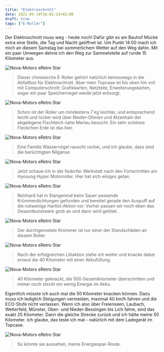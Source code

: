 ```yaml
---
title: "Elektroschrott"
date: 2022-05-14T16:01:13+02:00
draft: true
tags: ["E-Roller"]
---
```

Der Elektroschrott muss weg - heute noch! Dafür gibt es am Bauhof Mücke extra eine Stelle, die Tag und Nacht geöffnet ist. Um Punkt 14:00 mach ich mich an diesem Samstag bei sommerlichem Wetter auf den Weg dahin. Mit ein paar Umwegen dehne ich den Weg zur Sammelstelle auf runde 15 Kilometer aus.

![Nova-Motors eRetro Star](../05-14-p01.jpg)
> Dieser chinesische E-Roller gehört natürlich keineswegs in die Abfallbox für Elektroschrott. Aber mein Topcase ist bis oben hin voll mit Computerschrott: Grafikkarten, Netzteile, Erweiterungskarten, sogar ein paar Speicherriegel werde jetzt entsorgt.

![Nova-Motors eRetro Star](../05-14-p02.jpg)
> Schon ist der Roller um mindestens 7 kg leichter, und entsprechend leicht und locker wird über Nieder-Ohmen und Atzenhain der abgelegene Fischteich nahe Merlau besucht. Ein sehr schönes Fleckchen Erde ist das hier.

![Nova-Motors eRetro Star](../05-14-p03.jpg)
> Eine Familie Wasservögel rauscht vorbei, und ich glaube, dass sind die berüchtigten Nilgänse.

![Nova-Motors eRetro Star](../05-14-p04.jpg)
> Jetzt schaue ich in der Ilsdorfer Werkstatt nach den Fortschritten am Hyosung Hyper Motorroller. Hier hat sich einiges getan.

![Nova-Motors eRetro Star](../05-14-p05.jpg)
> Reinhard hat in Stangenrod beim Sauer passende Krümmerdichtungen gefunden und bereitet gerade den Auspuff auf die notwenige Hartlot-Aktion vor. Vorher passen wir noch eben das Gesamtkunstwerk grob an und dann wird gelötet.

![Nova-Motors eRetro Star](../05-14-p06.jpg)
> Der durchgerostete Krümmer ist nur einer der Standschäden an diesem Roller.

![Nova-Motors eRetro Star](../05-14-p07.jpg)
> Nach der erfolgreichen Lötaktion ziehe ich weiter und knacke dabei erneut die 40 Kilometer mit einer Akkufüllung.

![Nova-Motors eRetro Star](../05-14-p08.jpg)
> 40 Kilometer geknackt, die 500 Gesamtkilometer überschritten und immer noch steckt ein wenig Energie im Akku. 

Eigentlich müsste ich auch mal die 50 Kilometer knacken können. Dazu muss ich lediglich Steigungen vermeiden, maximal 40 km/h fahren und die ECO-Stufe nicht verlassen. Wenn ich also über Freienseen, Laubach, Wetterfeld, Münster, Ober- und Nieder-Bessingen bis Lich fahre, sind das exakt 25 Kilometer. Dann die gleiche Strecke zurück und ich hätte meine 50 Kilometer. Ich glaube, das teste ich mal - natürlich mit dem Ladegerät im Topcase.

![Nova-Motors eRetro Star](../05-14-p09.jpg)
> So könnte sie aussehen, meine Energiespar-Route.

